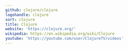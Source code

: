 ```yaml
---
github: clojure/clojure
logohandle: clojure
sort: clojure
title: Clojure
website: 'https://clojure.org/'
wikipedia: https://en.wikipedia.org/wiki/Clojure
youtube: 'https://youtube.com/user/ClojureTV/videos'
---
```

